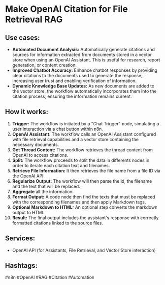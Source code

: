 # Make OpenAI Citation for File Retrieval RAG

## Use cases:

- **Automated Document Analysis:**  Automatically generate citations and sources for information extracted from documents stored in a vector store when using an OpenAI Assistant. This is useful for research, report generation, or content creation.
- **Improved Chatbot Accuracy:** Enhance chatbot responses by providing clear citations to the documents used to generate the response, increasing user trust and enabling verification of information.
- **Dynamic Knowledge Base Updates:** As new documents are added to the vector store, the workflow automatically incorporates them into the citation process, ensuring the information remains current.

## How it works:

1.  **Trigger:** The workflow is initiated by a "Chat Trigger" node, simulating a user interaction via a chat button within n8n.
2.  **OpenAI Assistant:** The workflow calls an OpenAI Assistant configured with file retrieval capabilities and a vector store containing the necessary documents.
3.  **Get Thread Content:** The workflow retrieves the thread content from OpenAI to access citations.
4.  **Split:** The workflow proceeds to split the data in differents nodes in order to iterate each citation text and filenames.
5.  **Retrieve File Information:** It then retrieves the file name from a file ID via the OpenAI API.
6.  **Regularize Output:** The workflow will then parse the id, the filename and the text that will be replaced.
7.  **Aggregate** all the information.
8.  **Format Output:** A code node then find the texts that must be replaced with the corresponding filenames and then apply Markdown tags.
9.  **Optional Markdown to HTML:** An optional step converts the markdown output to HTML
10. **Result:** The final output includes the assistant's response with correctly formatted citations linked to the source files.

## Services:

*   OpenAI API (for Assistants, File Retrieval, and Vector Store interaction)

## Hashtags:

#n8n #OpenAI #RAG #Citation #Automation
